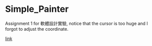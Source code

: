 # Simple_Painter
Assignment 1 for 軟體設計實驗, notice that the cursor is too huge and I forgot to adjust the coordinate.

[link](https://software-studio-assignment01.web.app/)
